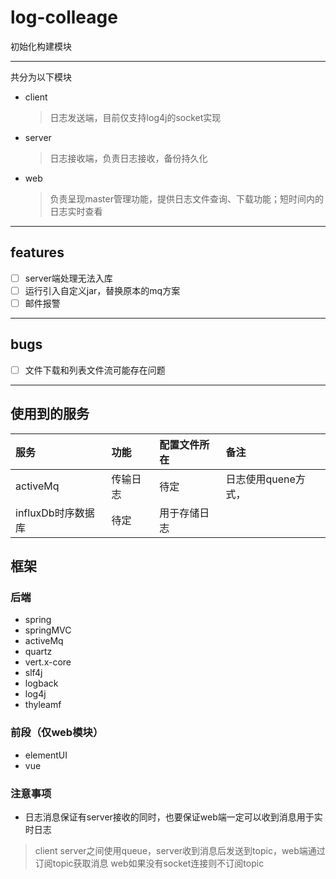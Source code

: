 # log-colleage

初始化构建模块

----

共分为以下模块
- client 
    > 日志发送端，目前仅支持log4j的socket实现
- server
    > 日志接收端，负责日志接收，备份持久化
- web
    > 负责呈现master管理功能，提供日志文件查询、下载功能；短时间内的日志实时查看

----

## features
- [ ] server端处理无法入库
- [ ] 运行引入自定义jar，替换原本的mq方案
- [ ] 邮件报警

----

## bugs
- [ ] 文件下载和列表文件流可能存在问题

----

## 使用到的服务


| 服务 | 功能 | 配置文件所在 |备注|
|:-----|:----|:--|:----|
|activeMq|传输日志| 待定 | 日志使用quene方式， |
| influxDb时序数据库 |待定 | 用于存储日志 |


## 框架

### 后端

- spring
- springMVC
- activeMq
- quartz
- vert.x-core
- slf4j
- logback
- log4j
- thyleamf

### 前段（仅web模块）

- elementUI
- vue

### 注意事项

- 日志消息保证有server接收的同时，也要保证web端一定可以收到消息用于实时日志
> client server之间使用queue，server收到消息后发送到topic，web端通过订阅topic获取消息 
> web如果没有socket连接则不订阅topic
